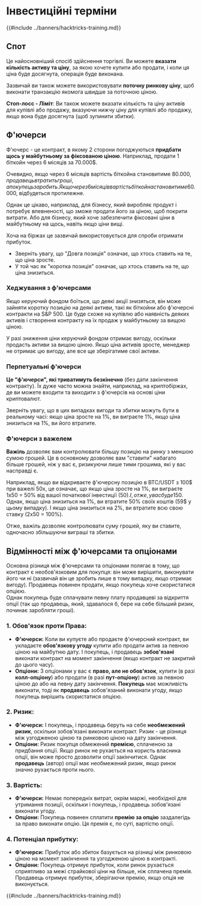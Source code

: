 # Інвестиційні терміни

{{#include ../banners/hacktricks-training.md}}

## Спот

Це найосновніший спосіб здійснення торгівлі. Ви можете **вказати кількість активу та ціну**, за якою хочете купити або продати, і коли ця ціна буде досягнута, операція буде виконана.

Зазвичай ви також можете використовувати **поточну ринкову ціну**, щоб виконати транзакцію якомога швидше за поточною ціною.

**Стоп-лосс - Ліміт**: Ви також можете вказати кількість та ціну активів для купівлі або продажу, вказуючи нижчу ціну для купівлі або продажу, якщо вона буде досягнута (щоб зупинити збитки).

## Ф'ючерси

Ф'ючерс - це контракт, в якому 2 сторони погоджуються **придбати щось у майбутньому за фіксованою ціною**. Наприклад, продати 1 біткойн через 6 місяців за 70.000$.

Очевидно, якщо через 6 місяців вартість біткойна становитиме 80.000$, продавець втратить гроші, а покупець заробить. Якщо через 6 місяців вартість біткойна становитиме 60.000$, відбудеться протилежне.

Однак це цікаво, наприклад, для бізнесу, який виробляє продукт і потребує впевненості, що зможе продати його за ціною, щоб покрити витрати. Або для бізнесу, який хоче забезпечити фіксовані ціни в майбутньому на щось, навіть якщо ціни вищі.

Хоча на біржах це зазвичай використовується для спроби отримати прибуток.

* Зверніть увагу, що "Довга позиція" означає, що хтось ставить на те, що ціна зросте.
* У той час як "коротка позиція" означає, що хтось ставить на те, що ціна знизиться.

### Хеджування з ф'ючерсами <a href="#mntl-sc-block_7-0" id="mntl-sc-block_7-0"></a>

Якщо керуючий фондом боїться, що деякі акції знизяться, він може зайняти коротку позицію на деякі активи, такі як біткойни або ф'ючерсні контракти на S&P 500. Це буде схоже на купівлю або наявність деяких активів і створення контракту на їх продаж у майбутньому за вищою ціною.

У разі зниження ціни керуючий фондом отримає вигоду, оскільки продасть активи за вищою ціною. Якщо ціна активів зросте, менеджер не отримає цю вигоду, але все ще зберігатиме свої активи.

### Перпетуальні ф'ючерси

**Це "ф'ючерси", які триватимуть безкінечно** (без дати закінчення контракту). Їх дуже часто можна знайти, наприклад, на криптобіржах, де ви можете входити та виходити з ф'ючерсів на основі ціни криптовалют.

Зверніть увагу, що в цих випадках вигоди та збитки можуть бути в реальному часі: якщо ціна зросте на 1%, ви виграєте 1%, якщо ціна знизиться на 1%, ви його втратите.

### Ф'ючерси з важелем

**Важіль** дозволяє вам контролювати більшу позицію на ринку з меншою сумою грошей. Це в основному дозволяє вам "ставити" набагато більше грошей, ніж у вас є, ризикуючи лише тими грошима, які у вас насправді є.

Наприклад, якщо ви відкриваєте ф'ючерсну позицію в BTC/USDT з 100$ при важелі 50x, це означає, що якщо ціна зросте на 1%, ви виграєте 1x50 = 50% від вашої початкової інвестиції (50$). І, отже, у вас буде 150$.\
Однак, якщо ціна знизиться на 1%, ви втратите 50% своїх коштів (59$ у цьому випадку). І якщо ціна знизиться на 2%, ви втратите всю свою ставку (2x50 = 100%).

Отже, важіль дозволяє контролювати суму грошей, яку ви ставите, одночасно збільшуючи виграші та збитки.

## Відмінності між ф'ючерсами та опціонами

Основна різниця між ф'ючерсами та опціонами полягає в тому, що контракт є необов'язковим для покупця: він може вирішити, виконувати його чи ні (зазвичай він це зробить лише в тому випадку, якщо отримає вигоду). Продавець повинен продати, якщо покупець хоче скористатися опцією.\
Однак покупець буде сплачувати певну плату продавцеві за відкриття опції (так що продавець, який, здавалося б, бере на себе більший ризик, починає заробляти гроші).

### 1. **Обов'язок проти Права:**

* **Ф'ючерси:** Коли ви купуєте або продаєте ф'ючерсний контракт, ви укладаєте **обов'язкову угоду** купити або продати актив за певною ціною на майбутню дату. І покупець, і продавець **зобов'язані** виконати контракт на момент закінчення (якщо контракт не закритий до цього часу).
* **Опціони:** З опціонами у вас є **право, але не обов'язок**, купити (в разі **колл-опціону**) або продати (в разі **пут-опціону**) актив за певною ціною до або на певну дату закінчення. **Покупець** має можливість виконати, тоді як **продавець** зобов'язаний виконати угоду, якщо покупець вирішить скористатися опцією.

### 2. **Ризик:**

* **Ф'ючерси:** І покупець, і продавець беруть на себе **необмежений ризик**, оскільки зобов'язані виконати контракт. Ризик - це різниця між узгодженою ціною та ринковою ціною на дату закінчення.
* **Опціони:** Ризик покупця обмежений **премією**, сплаченою за придбання опції. Якщо ринок не рухається на користь власника опції, він може просто дозволити опції закінчитися. Однак **продавець** (автор) опції має необмежений ризик, якщо ринок значно рухається проти нього.

### 3. **Вартість:**

* **Ф'ючерси:** Немає попередніх витрат, окрім маржі, необхідної для утримання позиції, оскільки і покупець, і продавець зобов'язані виконати угоду.
* **Опціони:** Покупець повинен сплатити **премію за опцію** заздалегідь за право виконати опцію. Ця премія є, по суті, вартістю опції.

### 4. **Потенціал прибутку:**

* **Ф'ючерси:** Прибуток або збиток базується на різниці між ринковою ціною на момент закінчення та узгодженою ціною в контракті.
* **Опціони:** Покупець отримує прибуток, коли ринок рухається сприятливо за межі страйкової ціни на більше, ніж сплачена премія. Продавець отримує прибуток, зберігаючи премію, якщо опція не виконується.

{{#include ../banners/hacktricks-training.md}}
